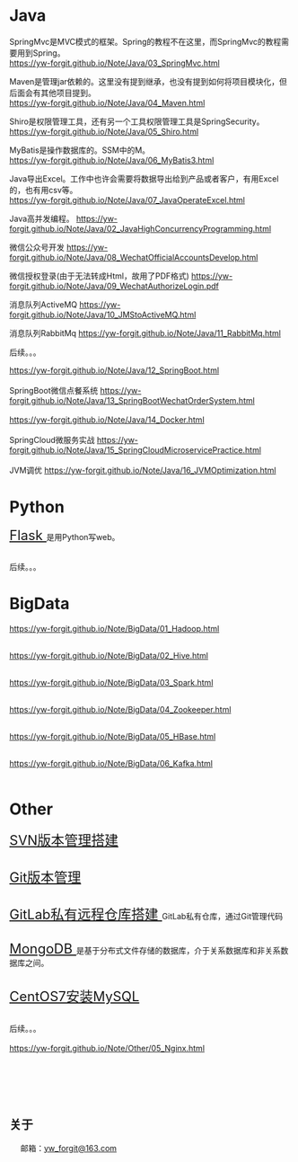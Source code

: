 # Java <br>
SpringMvc是MVC模式的框架。Spring的教程不在这里，而SpringMvc的教程需要用到Spring。 <br>
https://yw-forgit.github.io/Note/Java/03_SpringMvc.html


Maven是管理jar依赖的。这里没有提到继承，也没有提到如何将项目模块化，但后面会有其他项目提到。 <br>
https://yw-forgit.github.io/Note/Java/04_Maven.html


Shiro是权限管理工具，还有另一个工具权限管理工具是SpringSecurity。 <br>
https://yw-forgit.github.io/Note/Java/05_Shiro.html


MyBatis是操作数据库的。SSM中的M。 <br>
https://yw-forgit.github.io/Note/Java/06_MyBatis3.html


Java导出Excel。工作中也许会需要将数据导出给到产品或者客户，有用Excel的，也有用csv等。 <br>
https://yw-forgit.github.io/Note/Java/07_JavaOperateExcel.html


Java高并发编程。
https://yw-forgit.github.io/Note/Java/02_JavaHighConcurrencyProgramming.html
<br>

微信公众号开发
https://yw-forgit.github.io/Note/Java/08_WechatOfficialAccountsDevelop.html
<br>

微信授权登录(由于无法转成Html，故用了PDF格式)
https://yw-forgit.github.io/Note/Java/09_WechatAuthorizeLogin.pdf
<br>

消息队列ActiveMQ
https://yw-forgit.github.io/Note/Java/10_JMStoActiveMQ.html
<br>

消息队列RabbitMq
https://yw-forgit.github.io/Note/Java/11_RabbitMq.html
<br>


后续。。。 <br>

https://yw-forgit.github.io/Note/Java/12_SpringBoot.html
<br><br>
SpringBoot微信点餐系统 https://yw-forgit.github.io/Note/Java/13_SpringBootWechatOrderSystem.html
<br><br>
https://yw-forgit.github.io/Note/Java/14_Docker.html
<br><br>
SpringCloud微服务实战 https://yw-forgit.github.io/Note/Java/15_SpringCloudMicroservicePractice.html
<br><br>
JVM调优 https://yw-forgit.github.io/Note/Java/16_JVMOptimization.html

# Python <br>
<a style="font-size:24px;" href="https://yw-forgit.github.io/Note/Python/02_PythonforFlask.html">Flask </a>
是用Python写web。 
<br><br>



后续。。。 <br>


# BigData <br>
https://yw-forgit.github.io/Note/BigData/01_Hadoop.html
<br><br>

https://yw-forgit.github.io/Note/BigData/02_Hive.html
<br><br>

https://yw-forgit.github.io/Note/BigData/03_Spark.html
<br><br>

https://yw-forgit.github.io/Note/BigData/04_Zookeeper.html
<br><br>

https://yw-forgit.github.io/Note/BigData/05_HBase.html
<br><br>

https://yw-forgit.github.io/Note/BigData/06_Kafka.html
<br><br>


# Other <br>
<a style="font-size:24px;" href="https://yw-forgit.github.io/Note/Other/01_SVN.html">SVN版本管理搭建 </a>
<br><br>

<a style="font-size:24px;" href="https://yw-forgit.github.io/Note/Other/02_Git.html">Git版本管理 </a>
<br><br>

<a style="font-size:24px;" href="https://yw-forgit.github.io/Note/Other/03_GitLab.html">GitLab私有远程仓库搭建 </a>
GitLab私有仓库，通过Git管理代码 
<br><br>

<a style="font-size:24px;" href="https://yw-forgit.github.io/Note/Other/06_MongoDB.html">MongoDB </a>
是基于分布式文件存储的数据库，介于关系数据库和非关系数据库之间。 
<br><br>

<a style="font-size:24px;" href="https://yw-forgit.github.io/Note/Other/07_CentOS7InstallMySQL.html">CentOS7安装MySQL </a> 
<br><br>

后续。。。 <br><br>
https://yw-forgit.github.io/Note/Other/05_Nginx.html


<br><br><br><br>
## 关于
&nbsp;&nbsp;&nbsp;&nbsp;
邮箱：yw_forgit@163.com
<br>
